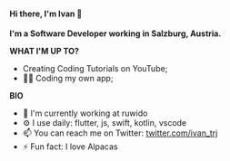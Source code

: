 #### Hi there, I'm Ivan 👋
**I'm a Software Developer working in Salzburg, Austria.**

**WHAT I'M UP TO?**
- Creating Coding Tutorials on YouTube;
- 👨‍💻 Coding my own app;

**BIO**
- 🏢 I'm currently working at ruwido
- ⚙️ I use daily: flutter, js, swift, kotlin, vscode
- 📫 You can reach me on Twitter: [twitter.com/ivan_trj](https://twitter.com/ivan_trj)
- ⚡️ Fun fact: I love Alpacas




<!---
ivantrj/ivantrj is a ✨ special ✨ repository because its `README.md` (this file) appears on your GitHub profile.
You can click the Preview link to take a look at your changes.
--->
